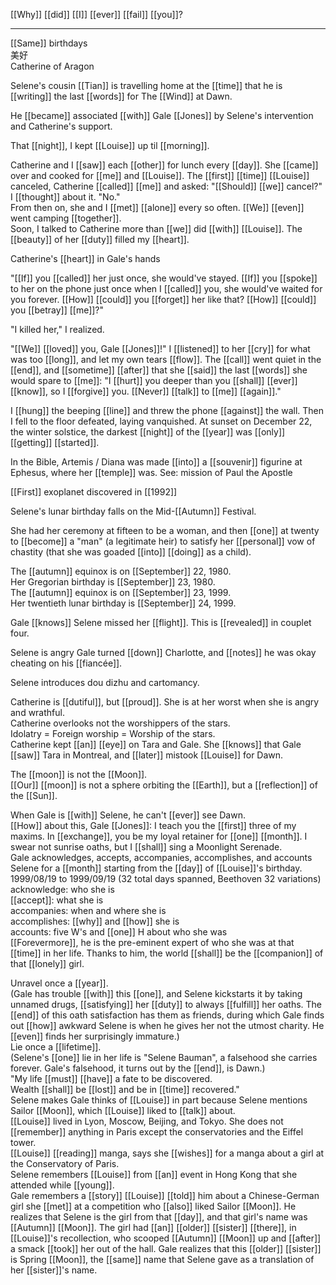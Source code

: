 [[Why]] [[did]] [[I]] [[ever]] [[fail]] [[you]]?

* * *
[[Same]] birthdays  
美好  
Catherine of Aragon

Selene's cousin [[Tian]] is travelling home at the [[time]] that he is [[writing]] the last [[words]] for The [[Wind]] at Dawn.  
  
He [[became]] associated [[with]] Gale [[Jones]] by Selene's intervention and Catherine's support. 


  
That [[night]], I kept [[Louise]] up til [[morning]].  
  
Catherine and I [[saw]] each [[other]] for lunch every [[day]]. She [[came]] over and cooked for [[me]] and [[Louise]]. The [[first]] [[time]] [[Louise]] canceled, Catherine [[called]] [[me]] and asked: "[[Should]] [[we]] cancel?"  
I [[thought]] about it. "No."  
From then on, she and I [[met]] [[alone]] every so often. [[We]] [[even]] went camping [[together]].  
Soon, I talked to Catherine more than [[we]] did [[with]] [[Louise]]. The [[beauty]] of her [[duty]] filled my [[heart]].  
  
Catherine's [[heart]] in Gale's hands  
  
"[[If]] you [[called]] her just once, she would've stayed. [[If]] you [[spoke]] to her on the phone just once when I [[called]] you, she would've waited for you forever. [[How]] [[could]] you [[forget]] her like that? [[How]] [[could]] you [[betray]] [[me]]?"  
  
"I killed her," I realized.  
  
"[[We]] [[loved]] you, Gale [[Jones]]!" I [[listened]] to her [[cry]] for what was too [[long]], and let my own tears [[flow]]. The [[call]] went quiet in the [[end]], and [[sometime]] [[after]] that she [[said]] the last [[words]] she would spare to [[me]]: "I [[hurt]] you deeper than you [[shall]] [[ever]] [[know]], so I [[forgive]] you. [[Never]] [[talk]] to [[me]] [[again]]."  
  
I [[hung]] the beeping [[line]] and threw the phone [[against]] the wall. Then I fell to the floor defeated, laying vanquished. At sunset on December 22, the winter solstice, the darkest [[night]] of the [[year]] was [[only]] [[getting]] [[started]].  
  
  
  
In the Bible, Artemis / Diana was made [[into]] a [[souvenir]] figurine at Ephesus, where her [[temple]] was. See: mission of Paul the Apostle  
  
[[First]] exoplanet discovered in [[1992]]  
  
Selene's lunar birthday falls on the Mid-[[Autumn]] Festival.  
  
She had her ceremony at fifteen to be a woman, and then [[one]] at twenty to [[become]] a "man" (a legitimate heir) to satisfy her [[personal]] vow of chastity (that she was goaded [[into]] [[doing]] as a child).  
  
The [[autumn]] equinox is on [[September]] 22, 1980.  
Her Gregorian birthday is [[September]] 23, 1980.  
The [[autumn]] equinox is on [[September]] 23, 1999.  
Her twentieth lunar birthday is [[September]] 24, 1999.  
  
Gale [[knows]] Selene missed her [[flight]]. This is [[revealed]] in couplet four.  
  
Selene is angry Gale turned [[down]] Charlotte, and [[notes]] he was okay cheating on his [[fiancée]].  
  
Selene introduces dou dizhu and cartomancy.  
  
Catherine is [[dutiful]], but [[proud]]. She is at her worst when she is angry and wrathful.  
Catherine overlooks not the worshippers of the stars.  
Idolatry = Foreign worship = Worship of the stars.  
Catherine kept [[an]] [[eye]] on Tara and Gale. She [[knows]] that Gale [[saw]] Tara in Montreal, and [[later]] mistook [[Louise]] for Dawn.  
  
The [[moon]] is not the [[Moon]].  
[[Our]] [[moon]] is not a sphere orbiting the [[Earth]], but a [[reflection]] of the [[Sun]].  
  
When Gale is [[with]] Selene, he can't [[ever]] see Dawn.  
[[How]] about this, Gale [[Jones]]: I teach you the [[first]] three of my maxims. In [[exchange]], you be my loyal retainer for [[one]] [[month]]. I swear not sunrise oaths, but I [[shall]] sing a Moonlight Serenade.  
Gale acknowledges, accepts, accompanies, accomplishes, and accounts Selene for a [[month]] starting from the [[day]] of [[Louise]]'s birthday. 1999/08/19 to 1999/09/19 (32 total days spanned, Beethoven 32 variations)  
acknowledge: who she is  
[[accept]]: what she is  
accompanies: when and where she is  
accomplishes: [[why]] and [[how]] she is  
accounts: five W's and [[one]] H about who she was  
[[Forevermore]], he is the pre-eminent expert of who she was at that [[time]] in her life. Thanks to him, the world [[shall]] be the [[companion]] of that [[lonely]] girl.  
  
  
  
Unravel once a [[year]].  
(Gale has trouble [[with]] this [[one]], and Selene kickstarts it by taking unnamed drugs, [[satisfying]] her [[duty]] to always [[fulfill]] her oaths. The [[end]] of this oath satisfaction has them as friends, during which Gale finds out [[how]] awkward Selene is when he gives her not the utmost charity. He [[even]] finds her surprisingly immature.)  
Lie once a [[lifetime]].  
(Selene's [[one]] lie in her life is "Selene Bauman", a falsehood she carries forever. Gale's falsehood, it turns out by the [[end]], is Dawn.)  
"My life [[must]] [[have]] a fate to be discovered.  
Wealth [[shall]] be [[lost]] and be in [[time]] recovered."  
Selene makes Gale thinks of [[Louise]] in part because Selene mentions Sailor [[Moon]], which [[Louise]] liked to [[talk]] about.  
[[Louise]] lived in Lyon, Moscow, Beijing, and Tokyo. She does not [[remember]] anything in Paris except the conservatories and the Eiffel tower.  
[[Louise]] [[reading]] manga, says she [[wishes]] for a manga about a girl at the Conservatory of Paris.  
Selene remembers [[Louise]] from [[an]] event in Hong Kong that she attended while [[young]].  
Gale remembers a [[story]] [[Louise]] [[told]] him about a Chinese-German girl she [[met]] at a competition who [[also]] liked Sailor [[Moon]]. He realizes that Selene is the girl from that [[day]], and that girl's name was [[Autumn]] [[Moon]]. The girl had [[an]] [[older]] [[sister]] [[there]], in [[Louise]]'s recollection, who scooped [[Autumn]] [[Moon]] up and [[after]] a smack [[took]] her out of the hall. Gale realizes that this [[older]] [[sister]] is Spring [[Moon]], the [[same]] name that Selene gave as a translation of her [[sister]]'s name.